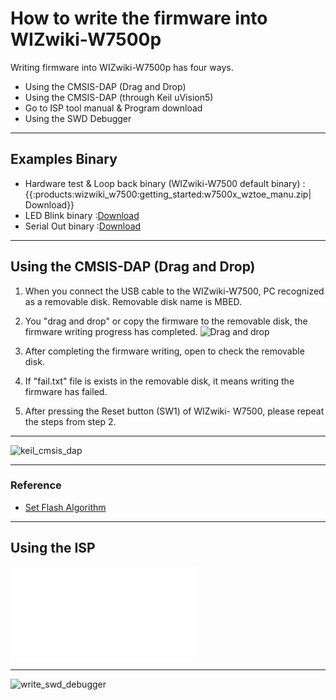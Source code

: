 # How to write the firmware into WIZwiki-W7500p

Writing firmware into WIZwiki-W7500p has four ways.  
 
   * Using the CMSIS-DAP (Drag and Drop)
   * Using the CMSIS-DAP (through Keil uVision5)
   * Go to ISP tool manual & Program download
   * Using the SWD Debugger

-----


## Examples Binary

   * Hardware test & Loop back binary (WIZwiki-W7500 default binary) : {{:products:wizwiki_w7500:getting_started:w7500x_wztoe_manu.zip| Download}}
   * LED Blink binary :[Download](/document_framework/img/products/w7500/overview/wizwki-w7500_led_blink.zip)
   * Serial Out binary :[Download](/document_framework/img/products/w7500/overview/wizwki-w7500_serial_led.zip)

-----

## Using the CMSIS-DAP (Drag and Drop)

1. When you connect the USB cable to the WIZwiki-W7500, PC recognized
as a removable disk. Removable disk name is MBED.

2. You "drag and drop" or copy the firmware to the removable disk, the
firmware writing progress has completed. ![Drag and drop](/document_framework/img/products/w7500/overview/drap_n_drop.png)
3. After completing the firmware writing, open to check the removable
disk.

4. If "fail.txt" file is exists in the removable disk, it means writing
the firmware has failed.

5. After pressing the Reset button (SW1) of WIZwiki- W7500, please
repeat the steps from step 2.

-----

![keil\_cmsis\_dap](/page\>products/wizwiki_w7500/start_getting_started/write_firmware/keil_cmsis_dap)

-----


### Reference

 * [Set Flash Algorithm](set_flash_algorithm)

-----


## Using the ISP

![ISP](../../iMCU/W7500/documents/appnote/How_to_use_ISP_tool.md)

-----

![write_swd_debugger](/page\>products/wizwiki_w7500/start_getting_started/write_swd_debugger)
